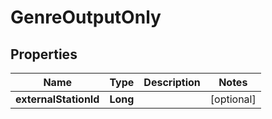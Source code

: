

# GenreOutputOnly

## Properties

Name | Type | Description | Notes
------------ | ------------- | ------------- | -------------
**externalStationId** | **Long** |  |  [optional]



